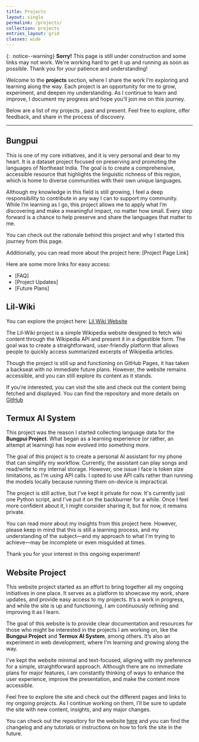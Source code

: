 ```yaml
---
title: Projects
layout: single
permalink: /projects/
collection: projects
entries_layout: grid
classes: wide
---
```


{: .notice--warning}
**Sorry!** This page is still under construction and some links may not work. We're working hard to get it up and running as soon as possible. Thank you for your patience and understanding!

Welcome to the **projects** section, where I share the work I’m exploring and learning along the way. Each project is an opportunity for me to grow, experiment, and deepen my understanding. As I continue to learn and improve, I document my progress and hope you’ll join me on this journey. 

Below are a list of my projects , past and present.
Feel free to explore, offer feedback, and share in the process of discovery.

---

## Bungpui

This is one of my core initiatives, and it is very personal and dear to my heart. It is a dataset project focused on preserving and promoting the languages of Northeast India. The goal is to create a comprehensive, accessible resource that highlights the linguistic richness of this region, which is home to diverse communities with their own unique languages.

Although my knowledge in this field is still growing, I feel a deep responsibility to contribute in any way I can to support my community. While I’m learning as I go, this project allows me to apply what I’m discovering and make a meaningful impact, no matter how small. Every step forward is a chance to help preserve and share the languages that matter to me.

You can check out the rationale behind this project and why I started this journey from this page.

Additionally, you can read more about the project here: [Project Page Link]

Here are some more links for easy access:

- [FAQ]
- [Project Updates]
- [Future Plans]

## Lil-Wiki

You can explore the project here: [Lil Wiki Website](https://pigman1000.github.io/lil-wiki/)

The Lil-Wiki project is a simple Wikipedia website designed to fetch wiki content through the Wikipedia API and present it in a digestible form. The goal was to create a straightforward, user-friendly platform that allows people to quickly access summarized excerpts of Wikipedia articles.

Though the project is still up and functioning on GitHub Pages, it has taken a backseat with no immediate future plans. However, the website remains accessible, and you can still explore its content as it stands.

If you’re interested, you can visit the site and check out the content being fetched and displayed. You can find the repository and more details on [GitHub](https://github.com/Pigman1000/lil-wiki)

## Termux AI System

This project was the reason I started collecting language data for the **Bungpui Project**. What began as a learning experience (or rather, an attempt at learning) has now evolved into something more.

The goal of this project is to create a personal AI assistant for my phone that can simplify my workflow. Currently, the assistant can play songs and read/write to my internal storage. However, one issue I face is token size limitations, as I'm using API calls. I opted to use API calls rather than running the models locally because running them on-device is impractical.

The project is still active, but I've kept it private for now. It's currently just one Python script, and I've put it on the backburner for a while. Once I feel more confident about it, I might consider sharing it, but for now, it remains private.

You can read more about my insights from this project here. However, please keep in mind that this is still a learning process, and my understanding of the subject—and my approach to what I'm trying to achieve—may be incomplete or even misguided at times.

Thank you for your interest in this ongoing experiment!

## Website Project

This website project started as an effort to bring together all my ongoing initiatives in one place. It serves as a platform to showcase my work, share updates, and provide easy access to my projects. It’s a work in progress, and while the site is up and functioning, I am continuously refining and improving it as I learn.

The goal of this website is to provide clear documentation and resources for those who might be interested in the projects I am working on, like the **Bungpui Project** and **Termux AI System**, among others. It’s also an experiment in web development, where I’m learning and growing along the way.

I’ve kept the website minimal and text-focused, aligning with my preference for a simple, straightforward approach. Although there are no immediate plans for major features, I am constantly thinking of ways to enhance the user experience, improve the presentation, and make the content more accessible.

Feel free to explore the site and check out the different pages and links to my ongoing projects. As I continue working on them, I’ll be sure to update the site with new content, insights, and any major changes.

You can check out the repository for the website [here](https://github.com/Pigman1000/9101-292-003) and you can find the changelog and any tutorials or instructions on how to fork the site in the future.

